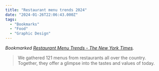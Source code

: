 ```yaml
---
title: "Restaurant menu trends 2024"
date: "2024-01-26T22:06:43.000Z"
tags: 
  - "Bookmarks"
  - "Food"
  - "Graphic Design"
---
```


_Bookmarked [Restaurant Menu Trends - The New York Times](https://www.nytimes.com/interactive/2024/01/22/dining/restaurant-menu-trends.html)._

> We gathered 121 menus from restaurants all over the country. Together, they offer a glimpse into the tastes and values of today.
